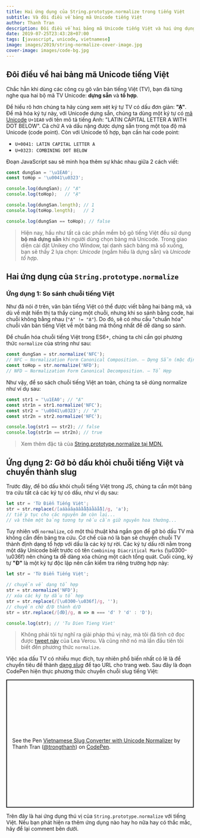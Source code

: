 ```yaml
---
title: Hai ứng dụng của String.prototype.normalize trong tiếng Việt
subtitle: Và đôi điều về bảng mã Unicode tiếng Việt
author: Thanh Tran
description: Đôi điều về hai bảng mã Unicode tiếng Việt và hai ứng dụng thú vị của phương thức String.prototype.normalize
date: 2019-07-25T23:43:28+07:00
tags: [javascript, unicode, vietnamese]
image: images/2019/string-normalize-cover-image.jpg
cover-image: images/code-bg.jpg
---
```


## Đôi điều về hai bảng mã Unicode tiếng Việt

Chắc hẳn khi dùng các công cụ gõ văn bản tiếng Việt (TV), bạn đã từng nghe qua hai bộ mã TV Unicode: **dựng sẵn** và **tổ hợp**.

Để hiểu rõ hơn chúng ta hãy cùng xem xét ký tự TV có dấu đơn giản: **"Ạ"**. Để mã hóa ký tự này, với Unicode dựng sẵn, chúng ta dùng một ký tự có [mã Unicode](https://en.wikipedia.org/wiki/Code_point) `U+1EA0` với tên mô tả tiếng Anh: "LATIN CAPITAL LETTER A WITH DOT BELOW". Cả chữ A và dấu nặng được dựng sẵn trong một tọa độ mã Unicode (code point). Còn với Unicode tổ hợp, bạn cần hai code point:

- `U+0041: LATIN CAPITAL LETTER A`
- `U+0323: COMBINING DOT BELOW`

Đoạn JavaScript sau sẽ minh họa thêm sự khác nhau giữa 2 cách viết:

```js
const dungSan = '\u1EA0';
const toHop = '\u0041\u0323';

console.log(dungSan); // "Ạ"
console.log(toHop);   // "Ạ"

console.log(dungSan.length); // 1
console.log(toHop.length);   // 2

console.log(dungSan == toHop); // false
```

> Hiện nay, hầu như tất cả các phần mềm bộ gõ tiếng Việt đều sử dụng **bộ mã dựng sẵn** khi người dùng chọn bảng mã Unicode. Trong giao diện cài đặt Unikey cho Window, tại danh sách bảng mã sổ xuống, bạn sẽ thấy 2 lựa chọn: _Unicode_ (ngầm hiểu là dựng sẵn) và _Unicode tổ hợp_.

## Hai ứng dụng của `String.prototype.normalize`

### Ứng dụng 1: So sánh chuỗi tiếng Việt

Như đã nói ở trên, văn bản tiếng Việt có thể được viết bằng hai bảng mã, và dù về mặt hiển thị ta thấy cùng một chuỗi, nhưng khi so sánh bằng code, hai chuỗi không bằng nhau (`"Ạ" != "Ạ"`). Do đó, sẽ có nhu cầu "chuẩn hóa" chuỗi văn bản tiếng Việt về một bảng mã thống nhất để dễ dàng so sánh.

Để chuẩn hóa chuỗi tiếng Việt trong ES6+, chúng ta chỉ cần gọi phương thức `normalize` của string như sau:

```js
const dungSan = str.normalize('NFC');
// NFC — Normalization Form Canonical Composition. — Dựng Sẵn (mặc định)
const toHop = str.normalize('NFD');
// NFD — Normalization Form Canonical Decomposition. — Tổ Hợp
```

Như vậy, để so sách chuỗi tiếng Việt an toàn, chúng ta sẽ dùng normalize như ví dụ sau:

```js
const str1 = '\u1EA0'; // "Ạ"
const str1n = str1.normalize('NFC');
const str2 = '\u0041\u0323'; // "Ạ"
const str2n = str2.normalize('NFC');

console.log(str1 == str2); // false
console.log(str1n == str2n); // true
```

> Xem thêm đặc tả của [String.prototype.normalize tại MDN.](https://developer.mozilla.org/vi/docs/Web/JavaScript/Reference/Global_Objects/String/normalize)

## Ứng dụng 2: Gỡ bỏ dấu khỏi chuỗi tiếng Việt và chuyển thành slug

Trước đây, để bỏ dấu khỏi chuỗi tiếng Việt trong JS, chúng ta cần một bảng tra cứu tất cả các ký tự có dấu, như ví dụ sau:

```js
let str = 'Từ Điển Tiếng Việt';
str = str.replace(/[aáàảãạâầẩẫậăằẳẵặ]/g, 'a');
// tiếp tục cho các nguyên âm còn lại...
// và thêm một bảng tương tự nếu cần giữ nguyên hoa thường...
```

Tuy nhiên với `normalize`, có một thủ thuật khá ngắn gọn để gỡ bỏ dấu TV mà không cần đến bảng tra cứu. Cơ chế của nó là bạn sẽ chuyển chuỗi TV thành định dạng tổ hợp với dấu là các ký tự rời. Các ký tự dấu rời nằm trong một dãy Unicode biết trước có tên `Combining Diacritical Marks` (\u0300-\u036f) nên chúng ta dễ dàng xóa chúng một cách tổng quát. Cuối cùng, ký tự **"Đ"** là một ký tự độc lập nên cần kiểm tra riêng trường hợp này:

```js
let str = 'Từ Điển Tiếng Việt';

// chuyển về dạng tổ hợp
str = str.normalize('NFD');
// xóa các ký tự dấu tổ hợp
str = str.replace(/[\u0300-\u036f]/g, '');
// chuyển chữ đ/Đ thành d/D
str = str.replace(/[đĐ]/g, m => m === 'đ' ? 'd' : 'D');

console.log(str); // 'Tu Dien Tieng Viet'
```

> Không phải tôi tự nghĩ ra giải pháp thú vị này, mà tôi đã tình cờ đọc được [tweet này](https://twitter.com/leaverou/status/934590045708840960?lang=en) của Lea Verou. Và cũng nhờ nó mà lần đầu tiên tôi biết đến phương thức `normalize`.

Việc xóa dấu TV có nhiều mục đích, tuy nhiên phổ biến nhất có lẽ là để chuyển tiêu đề thành [dạng _slug_](https://en.wikipedia.org/wiki/Clean_URL#Slug) để tạo URL cho trang web. Sau đây là đoạn CodePen hiện thực phương thức chuyển chuỗi slug tiếng Việt:

<p class="codepen" data-height="344" data-theme-id="0" data-default-tab="js,result" data-user="trongthanh" data-slug-hash="KZQKxr" style="height: 344px; box-sizing: border-box; display: flex; align-items: center; justify-content: center; border: 2px solid; margin: 1em 0; padding: 1em;" data-pen-title="Vietnamese Slug Converter with Unicode Normalizer">
  <span>See the Pen <a href="https://codepen.io/trongthanh/pen/KZQKxr/">
  Vietnamese Slug Converter with Unicode Normalizer</a> by Thanh Tran (<a href="https://codepen.io/trongthanh">@trongthanh</a>)
  on <a href="https://codepen.io">CodePen</a>.</span>
</p>
<script async src="https://static.codepen.io/assets/embed/ei.js"></script>

Trên đây là hai ứng dụng thú vị của `String.prototype.normalize` với tiếng Việt. Nếu bạn phát hiện ra thêm ứng dụng nào hay ho nữa hay có thắc mắc, hãy để lại comment bên dưới.

